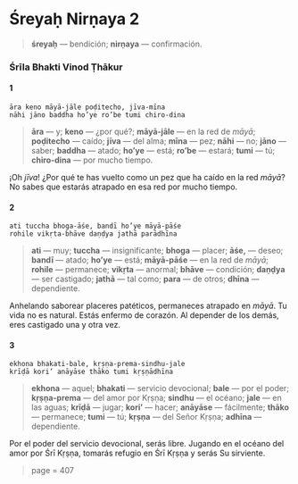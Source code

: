 # Śreyaḥ Nirṇaya 2

> **śreyaḥ** — bendición; **nirṇaya** — confirmación.

### Śrīla Bhakti Vinod Ṭhākur

#### 1

    āra keno māyā-jāle poḍitecho, jīva-mīna
    nāhi jāno baddha ho’ye ro’be tumi chiro-dina

> **āra** — y; **keno** — ¿por qué?; **māyā-jāle** — en la red de *māyā*; **poḍitecho** — caído; **jīva** — del alma; **mīna** — pez; **nāhi** — no; **jāno** — saber; **baddha** — atado; **ho’ye** — está; **ro’be** — estará; **tumi** — tú; **chiro-dina** — por mucho tiempo.

¡Oh *jīva*! ¿Por qué te has vuelto como un pez que ha caído en la red *māyā*? No sabes que estarás atrapado en esa red por mucho tiempo.

#### 2

    ati tuccha bhoga-āśe, bandī ho’ye māyā-pāśe
    rohile vikṛta-bhāve daṇḍya jathā parādhīna

> **ati** — muy; **tuccha** — insignificante; **bhoga** — placer; **āśe,** — deseo; **bandī** — atado; **ho’ye** — está; **māyā-pāśe** — en la red de *māyā*; **rohile** — permanece; **vikṛta** — anormal; **bhāve** — condición; **daṇḍya** — ser castigado; **jathā** — tal como; **para** — de otros; **dhīna** — dependiente.

Anhelando saborear placeres patéticos, permaneces atrapado en *māyā*. Tu vida no es natural. Estás enfermo de corazón. Al depender de los demás, eres castigado una y otra vez.

#### 3

    ekhona bhakati-bale, kṛṣṇa-prema-sindhu-jale
    krīḍā kori’ anāyāse thāko tumi kṛṣṇādhīna

> **ekhona** — aquel; **bhakati** — servicio devocional; **bale** — por el poder; **kṛṣṇa-prema** — del amor por Kṛṣṇa; **sindhu** — el océano; **jale** — en las aguas; **krīḍā** — jugar; **kori’** — hacer; **anāyāse** — fácilmente; **thāko** — permanece; **tumi** — tú; **kṛṣṇa** — del Señor Kṛṣṇa; **adhīna** — dependiente.

Por el poder del servicio devocional, serás libre. Jugando en el océano del amor por Śrī Kṛṣṇa, tomarás refugio en Śrī Kṛṣṇa y serás Su sirviente.


> page = 407
